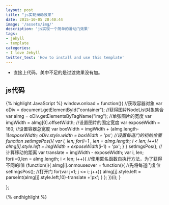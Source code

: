 ```yaml
---
layout: post
title: "js实现滑动效果"
date: 2015-10-05 20:40:44
image: '/assets/img/'
description: 'js实现一个简单的滑动门效果'
tags:
- jekyll 
- template 
categories:
- I love Jekyll
twitter_text: 'How to install and use this template'
---
```


* 直接上代码，美中不足的是过渡效果没有加。

## js代码

{% highlight JavaScript %}
window.onload = function(){
//获取容器对象
var oDiv = document.getElementById("container");
//获得图片NodeList对象集合
var aImg = oDiv.getElementsByTagName("img");
//单张图片的宽度
var imgWidth = aImg[0].offsetWidth;
//设置图片的固定宽度
var exposeWidth = 160;
//设置容器总宽度
var boxWidth = imgWidth + (aImg.length-1)*exposeWidth;
oDiv.style.width = boxWidth + 'px';
//设置每道门的初始位置
function setImgsPos(){
	var i, len;
	for(i=1 , len = aImg.length; i < len; i++){
		aImg[i].style.left = imgWidth + exposeWidth*(i-1) + 'px';
	}
}
setImgsPos();
//计算移动的距离
var translate = imgWidth - exposeWidth;
var i, len;
for(i=0,len = aImg.length; i < len; i++){
	//使用匿名函数自执行方法，为了获得不同的i值
	(function(i){
		aImg[i].onmouseover = function(){
			//先将每道门复位
			setImgsPos();
			//打开门
			for(var j=1; j <= i; j++){
				aImg[j].style.left = parseInt(aImg[j].style.left,10)-translate +'px';
			}
		};
	})(i);
}

};

{% endhighlight %}



